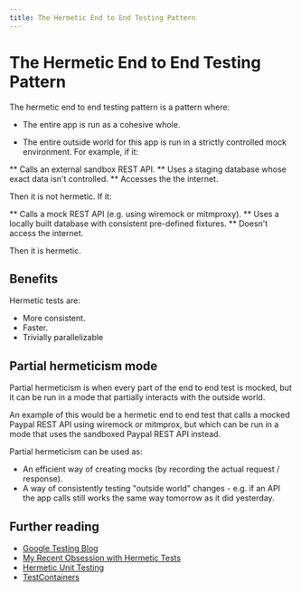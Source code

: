 ```yaml
---
title: The Hermetic End to End Testing Pattern
---
```

# The Hermetic End to End Testing Pattern

The hermetic end to end testing pattern is a pattern where:

* The entire app is run as a cohesive whole.

* The entire outside world for this app is run in a strictly controlled mock environment. For example, if it:

** Calls an external sandbox REST API.
** Uses a staging database whose exact data isn't controlled.
** Accesses the the internet.

Then it is not hermetic. If it:

** Calls a mock REST API (e.g. using wiremock or mitmproxy).
** Uses a locally built database with consistent pre-defined fixtures.
** Doesn't access the internet.

Then it is hermetic.

## Benefits

Hermetic tests are:

* More consistent.
* Faster.
* Trivially parallelizable

## Partial hermeticism mode

Partial hermeticism is when every part of the end to end test is mocked, but it can be run in a mode that partially interacts with the outside world.

An example of this would be a hermetic end to end test that calls a mocked Paypal REST API using wiremock or mitmprox, but which can be run in a mode that uses the sandboxed Paypal REST API instead.

Partial hermeticism can be used as:

* An efficient way of creating mocks (by recording the actual request / response).
* A way of consistently testing "outside world" changes - e.g. if an API the app calls still works the same way tomorrow as it did yesterday.


## Further reading

* [Google Testing Blog](https://testing.googleblog.com/2012/10/hermetic-servers.html)
* [My Recent Obsession with Hermetic Tests](https://blog.testproject.io/2021/09/13/my-recent-obsession-with-hermetic-tests/)
* [Hermetic Unit Testing](https://medium.com/geekculture/hermetic-unit-testing-8c49276e3acd)
* [TestContainers](https://www.testcontainers.org/)
